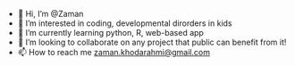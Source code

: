 - 👋 Hi, I’m @Zaman
- 👀 I’m interested in coding, developmental dirorders in kids
- 🌱 I’m currently learning python, R, web-based app
- 💞️ I’m looking to collaborate on any project that public can benefit from it!
- 📫 How to reach me zaman.khodarahmi@gmail.com

<!---
Zaman59/Zaman59 is a ✨ special ✨ repository because its `README.md` (this file) appears on your GitHub profile.
You can click the Preview link to take a look at your changes.
--->
